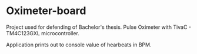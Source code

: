 # Oximeter-board

Project used for defending of Bachelor's thesis. Pulse Oximeter with TivaC - TM4C123GXL microcontroller.

Application prints out to console value of hearbeats in BPM. 
